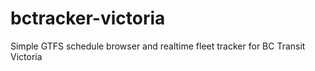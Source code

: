 # bctracker-victoria
Simple GTFS schedule browser and realtime fleet tracker for BC Transit Victoria
